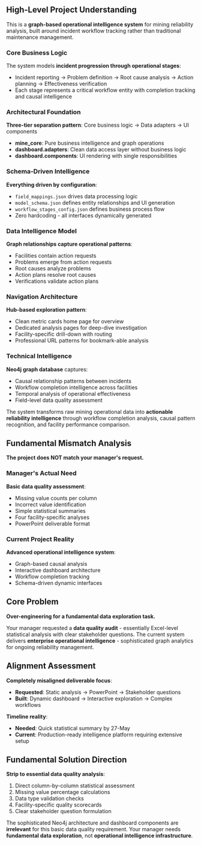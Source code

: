 ## High-Level Project Understanding

This is a **graph-based operational intelligence system** for mining reliability analysis, built around incident workflow tracking rather than traditional maintenance management.

### Core Business Logic

The system models **incident progression through operational stages**:

- Incident reporting → Problem definition → Root cause analysis → Action planning → Effectiveness verification
- Each stage represents a critical workflow entity with completion tracking and causal intelligence

### Architectural Foundation

**Three-tier separation pattern**: Core business logic → Data adapters → UI components

- **mine_core**: Pure business intelligence and graph operations
- **dashboard.adapters**: Clean data access layer without business logic
- **dashboard.components**: UI rendering with single responsibilities

### Schema-Driven Intelligence

**Everything driven by configuration**:

- `field_mappings.json` drives data processing logic
- `model_schema.json` defines entity relationships and UI generation
- `workflow_stages_config.json` defines business process flow
- Zero hardcoding - all interfaces dynamically generated

### Data Intelligence Model

**Graph relationships capture operational patterns**:

- Facilities contain action requests
- Problems emerge from action requests
- Root causes analyze problems
- Action plans resolve root causes
- Verifications validate action plans

### Navigation Architecture

**Hub-based exploration pattern**:

- Clean metric cards home page for overview
- Dedicated analysis pages for deep-dive investigation
- Facility-specific drill-down with routing
- Professional URL patterns for bookmark-able analysis

### Technical Intelligence

**Neo4j graph database** captures:

- Causal relationship patterns between incidents
- Workflow completion intelligence across facilities
- Temporal analysis of operational effectiveness
- Field-level data quality assessment

The system transforms raw mining operational data into **actionable reliability intelligence** through workflow completion analysis, causal pattern recognition, and facility performance comparison.

## Fundamental Mismatch Analysis

**The project does NOT match your manager's request.**

### Manager's Actual Need

**Basic data quality assessment**:

- Missing value counts per column
- Incorrect value identification
- Simple statistical summaries
- Four facility-specific analyses
- PowerPoint deliverable format

### Current Project Reality

**Advanced operational intelligence system**:

- Graph-based causal analysis
- Interactive dashboard architecture
- Workflow completion tracking
- Schema-driven dynamic interfaces

## Core Problem

**Over-engineering for a fundamental data exploration task.**

Your manager requested a **data quality audit** - essentially Excel-level statistical analysis with clear stakeholder questions. The current system delivers **enterprise operational intelligence** - sophisticated graph analytics for ongoing reliability management.

## Alignment Assessment

**Completely misaligned deliverable focus**:

- **Requested**: Static analysis → PowerPoint → Stakeholder questions
- **Built**: Dynamic dashboard → Interactive exploration → Complex workflows

**Timeline reality**:

- **Needed**: Quick statistical summary by 27-May
- **Current**: Production-ready intelligence platform requiring extensive setup

## Fundamental Solution Direction

**Strip to essential data quality analysis**:

1. Direct column-by-column statistical assessment
2. Missing value percentage calculations
3. Data type validation checks
4. Facility-specific quality scorecards
5. Clear stakeholder question formulation

The sophisticated Neo4j architecture and dashboard components are **irrelevant** for this basic data quality requirement. Your manager needs **fundamental data exploration**, not **operational intelligence infrastructure**.
